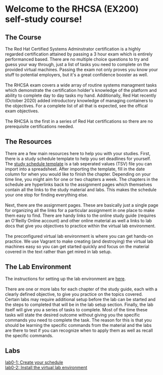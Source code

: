 # Welcome to the RHCSA (EX200) self-study course!

## The Course
The Red Hat Certified Systems Adminstrator certification is a highly regarded certification attained by passing a 3 hour exam which is entirely performanced based.  There are no multiple choice questions to try and guess your way through, just a list of tasks you need to complete on the provided virtual machines.  Passing the exam not only proves you know your stuff to potential employers, but it's a great confidence booster as well.</br></br>
The RHCSA exam covers a wide array of routine systems managment tasks which demonstrate the certification holder's knowledge of the platform and ability to complete day to day tasks my hand.  Additionally, Red Hat recently (October 2020) added introductory knowledge of managing containers to the objectives.  For a complete list of all that is expected, see the offical exam objectives.</br></br>
The RHCSA is the first in a series of Red Hat certifications so there are no prerequisite certifications needed.


## The Resources
There are a few main resources here to help you with your studies.  First, there is a study schedule template to help you set deadlines for yourself.  The [study schedule template](https://raw.githubusercontent.com/dmbrownlee/demo/master/rhcsa/coursefiles/schedule-template.tsv) is a tab seperated values (TSV) file you can import into a spreadsheet.  After importing the template, fill in the date column for when you would like to finish the chapter.  Depending on your time line, you might aim for one or two chapters a week.  The chapters in the schedule are hyperlinks back to the assignment pages which themselves contain all the links to the study material and labs.  This makes the schedule your one stop for finding everything else.</br></br>
Next, there are the assignment pages.  These are basically just a single page for organizing all the links for a particular assignment in one place to make them easy to find.  There are handy links to the online study guide (requires an O'Reilly Online account) and other online material as well a links to lab docs that give you objectives to practice within the virtual lab environment.</br></br>
The preconfigured virtual lab environment is where you can get hands-on practice.  We use Vagrant to make creating (and destroying) the virtual lab machines easy so you can get started quickly and focus on the material covered in the text rather than get mired in lab setup.


## The Lab Environment
The instructions for setting up the lab environment are [here](../README.md).</br></br>
There are one or more labs for each chapter of the study guide, each with a clearly defined objective, to give you practice on the topics covered.  Certain labs may require additional setup before the lab can be started and the steps to completed that will be in the lab setup section.  Finally, the lab itself will give you a series of tasks to complete.  Most of the time these tasks will state the desired outcome without giving you the specific commands you need to complete the task.  The reason for this is that you should be learning the specific commands from the material and the labs are there to test if you can recognize when to apply them as well as recall the specific commands.


## Labs
[lab0-1: Create your schedule](chapter0/lab0-1.md)</br>
[lab0-2: Install the virtual lab environment](chapter0/lab0-2.md)</br>
